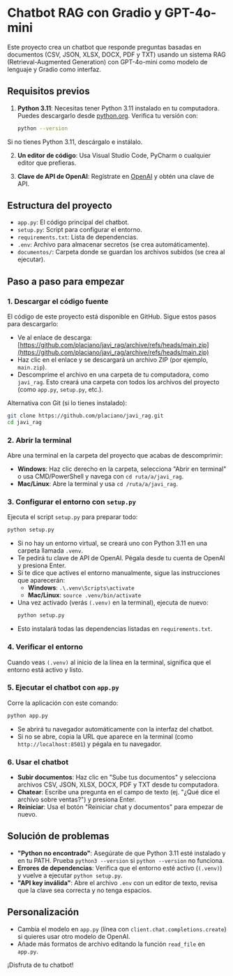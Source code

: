 # Chatbot RAG con Gradio y GPT-4o-mini

Este proyecto crea un chatbot que responde preguntas basadas en documentos (CSV, JSON, XLSX, DOCX, PDF y TXT) usando un sistema RAG (Retrieval-Augmented Generation) con GPT-4o-mini como modelo de lenguaje y Gradio como interfaz.

## Requisitos previos

1. **Python 3.11**: Necesitas tener Python 3.11 instalado en tu computadora. Puedes descargarlo desde [python.org](https://www.python.org/downloads/). Verifica tu versión con:

   ```bash
   python --version
   ```

Si no tienes Python 3.11, descárgalo e instálalo.

2. **Un editor de código**: Usa Visual Studio Code, PyCharm o cualquier editor que prefieras.

3. **Clave de API de OpenAI**: Regístrate en [OpenAI](https://platform.openai.com/) y obtén una clave de API.

## Estructura del proyecto

- `app.py`: El código principal del chatbot.
- `setup.py`: Script para configurar el entorno.
- `requirements.txt`: Lista de dependencias.
- `.env`: Archivo para almacenar secretos (se crea automáticamente).
- `documentos/`: Carpeta donde se guardan los archivos subidos (se crea al ejecutar).

## Paso a paso para empezar

### 1. Descargar el código fuente
El código de este proyecto está disponible en GitHub. Sigue estos pasos para descargarlo:

- Ve al enlace de descarga: [https://github.com/placiano/javi_rag/archive/refs/heads/main.zip](https://github.com/placiano/javi_rag/archive/refs/heads/main.zip)
- Haz clic en el enlace y se descargará un archivo ZIP (por ejemplo, `main.zip`).
- Descomprime el archivo en una carpeta de tu computadora, como `javi_rag`. Esto creará una carpeta con todos los archivos del proyecto (como `app.py`, `setup.py`, etc.).

Alternativa con Git (si lo tienes instalado):
```bash
git clone https://github.com/placiano/javi_rag.git
cd javi_rag
```

### 2. Abrir la terminal
Abre una terminal en la carpeta del proyecto que acabas de descomprimir:
- **Windows**: Haz clic derecho en la carpeta, selecciona "Abrir en terminal" o usa CMD/PowerShell y navega con `cd ruta/a/javi_rag`.
- **Mac/Linux**: Abre la terminal y usa `cd /ruta/a/javi_rag`.

### 3. Configurar el entorno con `setup.py`
Ejecuta el script `setup.py` para preparar todo:
```bash
python setup.py
```
- Si no hay un entorno virtual, se creará uno con Python 3.11 en una carpeta llamada `.venv`.
- Te pedirá tu clave de API de OpenAI. Pégala desde tu cuenta de OpenAI y presiona Enter.
- Si te dice que actives el entorno manualmente, sigue las instrucciones que aparecerán:
  - **Windows**: `.\.venv\Scripts\activate`
  - **Mac/Linux**: `source .venv/bin/activate`
- Una vez activado (verás `(.venv)` en la terminal), ejecuta de nuevo:
  ```bash
  python setup.py
  ```
- Esto instalará todas las dependencias listadas en `requirements.txt`.

### 4. Verificar el entorno
Cuando veas `(.venv)` al inicio de la línea en la terminal, significa que el entorno está activo y listo.

### 5. Ejecutar el chatbot con `app.py`
Corre la aplicación con este comando:
```bash
python app.py
```
- Se abrirá tu navegador automáticamente con la interfaz del chatbot.
- Si no se abre, copia la URL que aparece en la terminal (como `http://localhost:8501`) y pégala en tu navegador.

### 6. Usar el chatbot
- **Subir documentos**: Haz clic en "Sube tus documentos" y selecciona archivos CSV, JSON, XLSX, DOCX, PDF y TXT desde tu computadora.
- **Chatear**: Escribe una pregunta en el campo de texto (ej. "¿Qué dice el archivo sobre ventas?") y presiona Enter.
- **Reiniciar**: Usa el botón "Reiniciar chat y documentos" para empezar de nuevo.

## Solución de problemas

- **"Python no encontrado"**: Asegúrate de que Python 3.11 esté instalado y en tu PATH. Prueba `python3 --version` si `python --version` no funciona.
- **Errores de dependencias**: Verifica que el entorno esté activo (`(.venv)`) y vuelve a ejecutar `python setup.py`.
- **"API key inválida"**: Abre el archivo `.env` con un editor de texto, revisa que la clave sea correcta y no tenga espacios.

## Personalización

- Cambia el modelo en `app.py` (línea con `client.chat.completions.create`) si quieres usar otro modelo de OpenAI.
- Añade más formatos de archivo editando la función `read_file` en `app.py`.

¡Disfruta de tu chatbot!
```